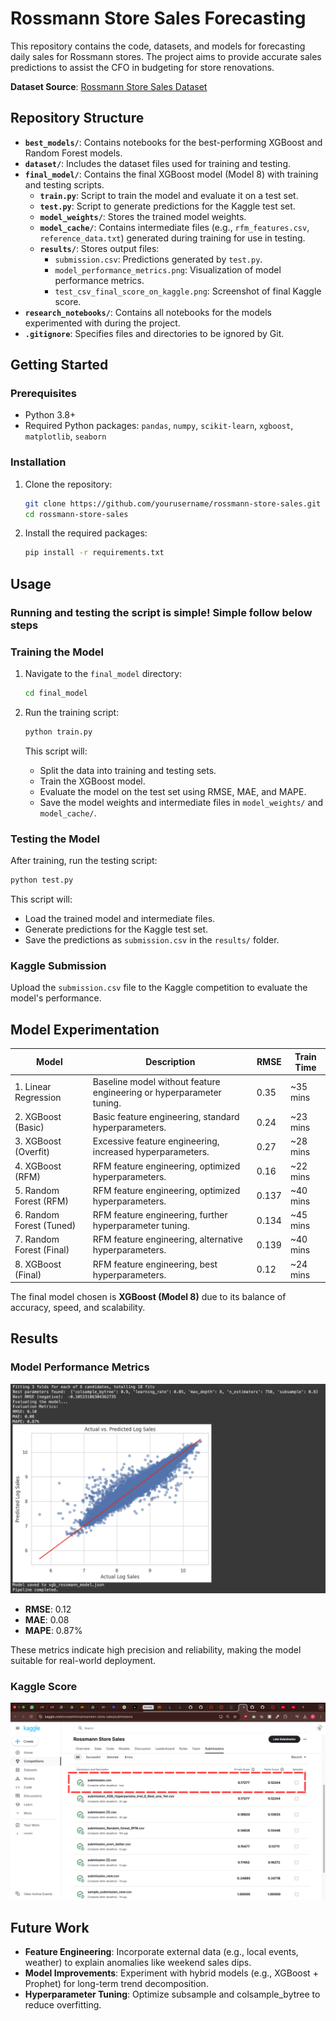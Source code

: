 # Rossmann Store Sales Forecasting

This repository contains the code, datasets, and models for forecasting daily sales for Rossmann stores. The project aims to provide accurate sales predictions to assist the CFO in budgeting for store renovations.

**Dataset Source**: [Rossmann Store Sales Dataset](https://www.kaggle.com/code/michaelpawlus/obligatory-xgboost-example/comments)

## Repository Structure

- **`best_models/`**: Contains notebooks for the best-performing XGBoost and Random Forest models.
- **`dataset/`**: Includes the dataset files used for training and testing.
- **`final_model/`**: Contains the final XGBoost model (Model 8) with training and testing scripts.
  - **`train.py`**: Script to train the model and evaluate it on a test set.
  - **`test.py`**: Script to generate predictions for the Kaggle test set.
  - **`model_weights/`**: Stores the trained model weights.
  - **`model_cache/`**: Contains intermediate files (e.g., `rfm_features.csv`, `reference_data.txt`) generated during training for use in testing.
  - **`results/`**: Stores output files:
    - `submission.csv`: Predictions generated by `test.py`.
    - `model_performance_metrics.png`: Visualization of model performance metrics.
    - `test_csv_final_score_on_kaggle.png`: Screenshot of final Kaggle score.
- **`research_notebooks/`**: Contains all notebooks for the models experimented with during the project.
- **`.gitignore`**: Specifies files and directories to be ignored by Git.

## Getting Started

### Prerequisites

- Python 3.8+
- Required Python packages: `pandas`, `numpy`, `scikit-learn`, `xgboost`, `matplotlib`, `seaborn`

### Installation

1. Clone the repository:

   ```bash
   git clone https://github.com/yourusername/rossmann-store-sales.git
   cd rossmann-store-sales
   ```

2. Install the required packages:

   ```bash
   pip install -r requirements.txt
   ```

## Usage
### Running and testing the script is simple! Simple follow below steps

### Training the Model

1. Navigate to the `final_model` directory:

   ```bash
   cd final_model
   ```

2. Run the training script:

   ```bash
   python train.py
   ```

   This script will:

   - Split the data into training and testing sets.
   - Train the XGBoost model.
   - Evaluate the model on the test set using RMSE, MAE, and MAPE.
   - Save the model weights and intermediate files in `model_weights/` and `model_cache/`.

### Testing the Model

After training, run the testing script:

```bash
python test.py
```

This script will:

- Load the trained model and intermediate files.
- Generate predictions for the Kaggle test set.
- Save the predictions as `submission.csv` in the `results/` folder.

### Kaggle Submission

Upload the `submission.csv` file to the Kaggle competition to evaluate the model's performance.

## Model Experimentation

| Model                   | Description                                                        | RMSE  | Train Time |
|------------------------|--------------------------------------------------------------------|-------|------------|
| 1. Linear Regression    | Baseline model without feature engineering or hyperparameter tuning.| 0.35  | ~35 mins   |
| 2. XGBoost (Basic)      | Basic feature engineering, standard hyperparameters.               | 0.24  | ~23 mins   |
| 3. XGBoost (Overfit)    | Excessive feature engineering, increased hyperparameters.          | 0.27  | ~28 mins   |
| 4. XGBoost (RFM)        | RFM feature engineering, optimized hyperparameters.                | 0.16  | ~22 mins   |
| 5. Random Forest (RFM)  | RFM feature engineering, optimized hyperparameters.                | 0.137 | ~40 mins   |
| 6. Random Forest (Tuned)| RFM feature engineering, further hyperparameter tuning.            | 0.134 | ~45 mins   |
| 7. Random Forest (Final)| RFM feature engineering, alternative hyperparameters.              | 0.139 | ~40 mins   |
| 8. XGBoost (Final)      | RFM feature engineering, best hyperparameters.                     | 0.12  | ~24 mins   |

The final model chosen is **XGBoost (Model 8)** due to its balance of accuracy, speed, and scalability.

## Results

### Model Performance Metrics

![Model Performance Metrics](final_model/results/model_performance_metrics.png)

- **RMSE**: 0.12
- **MAE**: 0.08
- **MAPE**: 0.87%

These metrics indicate high precision and reliability, making the model suitable for real-world deployment.

### Kaggle Score

![Final Kaggle Score](final_model/results/test_csv_final_score_on_kaggle.png)

## Future Work

- **Feature Engineering**: Incorporate external data (e.g., local events, weather) to explain anomalies like weekend sales dips.
- **Model Improvements**: Experiment with hybrid models (e.g., XGBoost + Prophet) for long-term trend decomposition.
- **Hyperparameter Tuning**: Optimize subsample and colsample_bytree to reduce overfitting.
